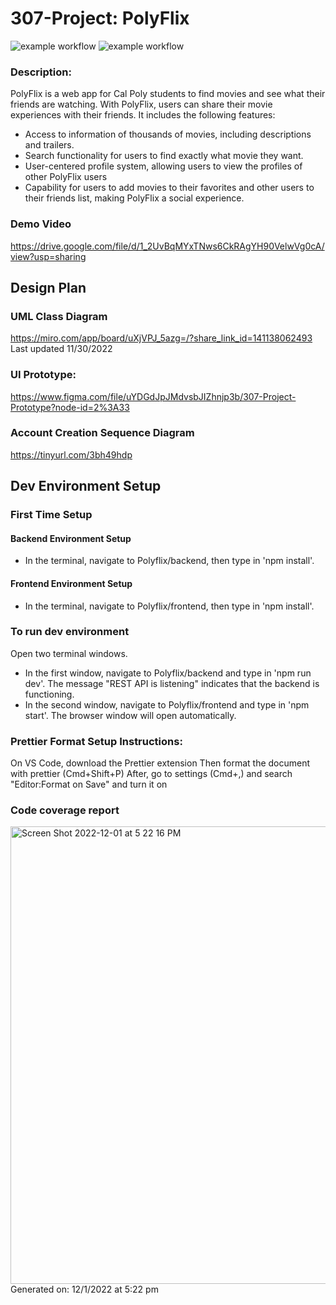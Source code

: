 # 307-Project: PolyFlix

![example workflow](https://github.com/shaikh7860/PolyFlix/actions/workflows/new_main_polyflix.yml/badge.svg)
![example workflow](https://github.com/shaikh7860/PolyFlix/actions/workflows/azure-static-web-apps-witty-sea-093bc431e.yml/badge.svg)

### Description:
PolyFlix is a web app for Cal Poly students to find movies and see what their friends are watching. With PolyFlix, users can share their movie experiences with their friends. It includes the following features:
- Access to information of thousands of movies, including descriptions and trailers.
- Search functionality for users to find exactly what movie they want.
- User-centered profile system, allowing users to view the profiles of other PolyFlix users
- Capability for users to add movies to their favorites and other users to their friends list, making PolyFlix a social experience.

### Demo Video
https://drive.google.com/file/d/1_2UvBqMYxTNws6CkRAgYH90VelwVg0cA/view?usp=sharing

## Design Plan

### UML Class Diagram
https://miro.com/app/board/uXjVPJ_5azg=/?share_link_id=141138062493
Last updated 11/30/2022

### UI Prototype:
https://www.figma.com/file/uYDGdJpJMdvsbJIZhnjp3b/307-Project-Prototype?node-id=2%3A33

### Account Creation Sequence Diagram
https://tinyurl.com/3bh49hdp


## Dev Environment Setup
### First Time Setup
#### Backend Environment Setup
- In the terminal, navigate to Polyflix/backend, then type in 'npm install'.
#### Frontend Environment Setup
- In the terminal, navigate to Polyflix/frontend, then type in 'npm install'.
### To run dev environment
Open two terminal windows. 
- In the first window, navigate to Polyflix/backend and type in 'npm run dev'. The message "REST API is listening" indicates that the backend is functioning.
- In the second window, navigate to Polyflix/frontend and type in 'npm start'. The browser window will open automatically.

### Prettier Format Setup Instructions:
On VS Code, download the Prettier extension
Then format the document with prettier (Cmd+Shift+P)
After, go to settings (Cmd+,) and search "Editor:Format on Save" and turn it on

### Code  coverage report
<img width="732" alt="Screen Shot 2022-12-01 at 5 22 16 PM" src="https://user-images.githubusercontent.com/15881669/205193413-45941f2a-c29a-4bdb-9374-0d047680e856.png">
Generated on: 12/1/2022 at 5:22 pm
